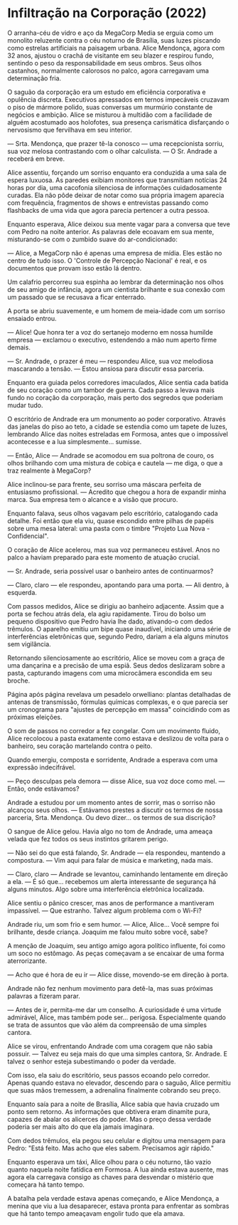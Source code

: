 # Infiltração na Corporação (2022)

O arranha-céu de vidro e aço da MegaCorp Media se erguia como um monolito reluzente contra o céu noturno de Brasília, suas luzes piscando como estrelas artificiais na paisagem urbana. Alice Mendonça, agora com 32 anos, ajustou o crachá de visitante em seu blazer e respirou fundo, sentindo o peso da responsabilidade em seus ombros. Seus olhos castanhos, normalmente calorosos no palco, agora carregavam uma determinação fria.

O saguão da corporação era um estudo em eficiência corporativa e opulência discreta. Executivos apressados em ternos impecáveis cruzavam o piso de mármore polido, suas conversas um murmúrio constante de negócios e ambição. Alice se misturou à multidão com a facilidade de alguém acostumado aos holofotes, sua presença carismática disfarçando o nervosismo que fervilhava em seu interior.

— Srta. Mendonça, que prazer tê-la conosco — uma recepcionista sorriu, sua voz melosa contrastando com o olhar calculista. — O Sr. Andrade a receberá em breve.

Alice assentiu, forçando um sorriso enquanto era conduzida a uma sala de espera luxuosa. As paredes exibiam monitores que transmitiam notícias 24 horas por dia, uma cacofonia silenciosa de informações cuidadosamente curadas. Ela não pôde deixar de notar como sua própria imagem aparecia com frequência, fragmentos de shows e entrevistas passando como flashbacks de uma vida que agora parecia pertencer a outra pessoa.

Enquanto esperava, Alice deixou sua mente vagar para a conversa que teve com Pedro na noite anterior. As palavras dele ecoavam em sua mente, misturando-se com o zumbido suave do ar-condicionado:

— Alice, a MegaCorp não é apenas uma empresa de mídia. Eles estão no centro de tudo isso. O 'Controle de Percepção Nacional' é real, e os documentos que provam isso estão lá dentro.

Um calafrio percorreu sua espinha ao lembrar da determinação nos olhos de seu amigo de infância, agora um cientista brilhante e sua conexão com um passado que se recusava a ficar enterrado.

A porta se abriu suavemente, e um homem de meia-idade com um sorriso ensaiado entrou.

— Alice! Que honra ter a voz do sertanejo moderno em nossa humilde empresa — exclamou o executivo, estendendo a mão num aperto firme demais.

— Sr. Andrade, o prazer é meu — respondeu Alice, sua voz melodiosa mascarando a tensão. — Estou ansiosa para discutir essa parceria.

Enquanto era guiada pelos corredores imaculados, Alice sentia cada batida de seu coração como um tambor de guerra. Cada passo a levava mais fundo no coração da corporação, mais perto dos segredos que poderiam mudar tudo.

O escritório de Andrade era um monumento ao poder corporativo. Através das janelas do piso ao teto, a cidade se estendia como um tapete de luzes, lembrando Alice das noites estreladas em Formosa, antes que o impossível acontecesse e a lua simplesmente... sumisse.

— Então, Alice — Andrade se acomodou em sua poltrona de couro, os olhos brilhando com uma mistura de cobiça e cautela — me diga, o que a traz realmente à MegaCorp?

Alice inclinou-se para frente, seu sorriso uma máscara perfeita de entusiasmo profissional. — Acredito que chegou a hora de expandir minha marca. Sua empresa tem o alcance e a visão que procuro.

Enquanto falava, seus olhos vagavam pelo escritório, catalogando cada detalhe. Foi então que ela viu, quase escondido entre pilhas de papéis sobre uma mesa lateral: uma pasta com o timbre "Projeto Lua Nova - Confidencial".

O coração de Alice acelerou, mas sua voz permaneceu estável. Anos no palco a haviam preparado para este momento de atuação crucial.

— Sr. Andrade, seria possível usar o banheiro antes de continuarmos?

— Claro, claro — ele respondeu, apontando para uma porta. — Ali dentro, à esquerda.

Com passos medidos, Alice se dirigiu ao banheiro adjacente. Assim que a porta se fechou atrás dela, ela agiu rapidamente. Tirou do bolso um pequeno dispositivo que Pedro havia lhe dado, ativando-o com dedos trêmulos. O aparelho emitiu um bipe quase inaudível, iniciando uma série de interferências eletrônicas que, segundo Pedro, dariam a ela alguns minutos sem vigilância.

Retornando silenciosamente ao escritório, Alice se moveu com a graça de uma dançarina e a precisão de uma espiã. Seus dedos deslizaram sobre a pasta, capturando imagens com uma microcâmera escondida em seu broche.

Página após página revelava um pesadelo orwelliano: plantas detalhadas de antenas de transmissão, fórmulas químicas complexas, e o que parecia ser um cronograma para "ajustes de percepção em massa" coincidindo com as próximas eleições.

O som de passos no corredor a fez congelar. Com um movimento fluido, Alice recolocou a pasta exatamente como estava e deslizou de volta para o banheiro, seu coração martelando contra o peito.

Quando emergiu, composta e sorridente, Andrade a esperava com uma expressão indecifrável.

— Peço desculpas pela demora — disse Alice, sua voz doce como mel. — Então, onde estávamos?

Andrade a estudou por um momento antes de sorrir, mas o sorriso não alcançou seus olhos. — Estávamos prestes a discutir os termos de nossa parceria, Srta. Mendonça. Ou devo dizer... os termos de sua discrição?

O sangue de Alice gelou. Havia algo no tom de Andrade, uma ameaça velada que fez todos os seus instintos gritarem perigo.

— Não sei do que está falando, Sr. Andrade — ela respondeu, mantendo a compostura. — Vim aqui para falar de música e marketing, nada mais.

— Claro, claro — Andrade se levantou, caminhando lentamente em direção a ela. — É só que... recebemos um alerta interessante de segurança há alguns minutos. Algo sobre uma interferência eletrônica localizada.

Alice sentiu o pânico crescer, mas anos de performance a mantiveram impassível. — Que estranho. Talvez algum problema com o Wi-Fi?

Andrade riu, um som frio e sem humor. — Alice, Alice... Você sempre foi brilhante, desde criança. Joaquim me falou muito sobre você, sabe?

A menção de Joaquim, seu antigo amigo agora político influente, foi como um soco no estômago. As peças começavam a se encaixar de uma forma aterrorizante.

— Acho que é hora de eu ir — Alice disse, movendo-se em direção à porta.

Andrade não fez nenhum movimento para detê-la, mas suas próximas palavras a fizeram parar.

— Antes de ir, permita-me dar um conselho. A curiosidade é uma virtude admirável, Alice, mas também pode ser... perigosa. Especialmente quando se trata de assuntos que vão além da compreensão de uma simples cantora.

Alice se virou, enfrentando Andrade com uma coragem que não sabia possuir. — Talvez eu seja mais do que uma simples cantora, Sr. Andrade. E talvez o senhor esteja subestimando o poder da verdade.

Com isso, ela saiu do escritório, seus passos ecoando pelo corredor. Apenas quando estava no elevador, descendo para o saguão, Alice permitiu que suas mãos tremessem, a adrenalina finalmente cobrando seu preço.

Enquanto saía para a noite de Brasília, Alice sabia que havia cruzado um ponto sem retorno. As informações que obtivera eram dinamite pura, capazes de abalar os alicerces do poder. Mas o preço dessa verdade poderia ser mais alto do que ela jamais imaginara.

Com dedos trêmulos, ela pegou seu celular e digitou uma mensagem para Pedro: "Está feito. Mas acho que eles sabem. Precisamos agir rápido."

Enquanto esperava um táxi, Alice olhou para o céu noturno, tão vazio quanto naquela noite fatídica em Formosa. A lua ainda estava ausente, mas agora ela carregava consigo as chaves para desvendar o mistério que começara há tanto tempo.

A batalha pela verdade estava apenas começando, e Alice Mendonça, a menina que viu a lua desaparecer, estava pronta para enfrentar as sombras que há tanto tempo ameaçavam engolir tudo que ela amava.